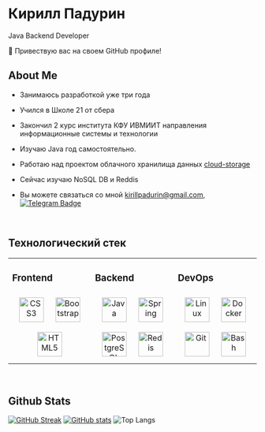 # Кирилл Падурин

Java Backend Developer

👋 Привествую вас на своем GitHub профиле!  

## About Me

- Занимаюсь разработкой уже три года

- Учился в Школе 21 от сбера

- Закончил 2 курс института КФУ ИВМИИТ направления информационные системы и технологии

- Изучаю Java год самостоятельно.

- Работаю над проектом облачного хранилища данных [cloud-storage](https://github.com/kirushakrutoi/cloud-storage)  
  
- Сейчас изучаю NoSQL DB и Reddis  
  

- Вы можете связаться со мной [kirillpadurin@gmail.com](mailto:kirillpadurin@gmail.com), [![Telegram Badge](https://img.shields.io/badge/-kirill_padurin-blue?style=flat&logo=Telegram&logoColor=white)](https://t.me/padurin_kirill) 
  

<br/>  


## Технологический стек 
<table><tr><td valign="top" width="33%">



### Frontend  
<div align="center">  
<a href="https://www.w3schools.com/css/" target="_blank"><img style="margin: 10px" src="https://profilinator.rishav.dev/skills-assets/css3-original-wordmark.svg" alt="CSS3" height="50" /></a>  
<a href="https://getbootstrap.com/docs/3.4/javascript/" target="_blank"><img style="margin: 10px" src="https://profilinator.rishav.dev/skills-assets/bootstrap-plain.svg" alt="Bootstrap" height="50" /></a>  
<a href="https://en.wikipedia.org/wiki/HTML5" target="_blank"><img style="margin: 10px" src="https://profilinator.rishav.dev/skills-assets/html5-original-wordmark.svg" alt="HTML5" height="50" /></a>  
</div>

</td><td valign="top" width="33%">



### Backend  
<div align="center">  
<a href="https://www.java.com/" target="_blank"><img style="margin: 10px" src="https://profilinator.rishav.dev/skills-assets/java-original-wordmark.svg" alt="Java" height="50" /></a>  
<a href="https://docs.spring.io/spring-framework/docs/3.0.x/reference/expressions.html#:~:text=The%20Spring%20Expression%20Language%20(SpEL,and%20basic%20string%20templating%20functionality." target="_blank"><img style="margin: 10px" src="https://profilinator.rishav.dev/skills-assets/springio-icon.svg" alt="Spring" height="50" /></a>  
<a href="https://www.postgresql.org/" target="_blank"><img style="margin: 10px" src="https://profilinator.rishav.dev/skills-assets/postgresql-original-wordmark.svg" alt="PostgreSQL" height="50" /></a>  
<a href="https://redis.io/" target="_blank"><img style="margin: 10px" src="https://profilinator.rishav.dev/skills-assets/redis-original-wordmark.svg" alt="Redis" height="50" /></a>  
</div>

</td><td valign="top" width="33%">



### DevOps  
<div align="center">  
<a href="https://www.linux.org/" target="_blank"><img style="margin: 10px" src="https://profilinator.rishav.dev/skills-assets/linux-original.svg" alt="Linux" height="50" /></a>  
<a href="https://www.docker.com/" target="_blank"><img style="margin: 10px" src="https://profilinator.rishav.dev/skills-assets/docker-original-wordmark.svg" alt="Docker" height="50" /></a>  
<a href="https://github.com/" target="_blank"><img style="margin: 10px" src="https://profilinator.rishav.dev/skills-assets/git-scm-icon.svg" alt="Git" height="50" /></a>  
<a href="https://www.gnu.org/software/bash/" target="_blank"><img style="margin: 10px" src="https://profilinator.rishav.dev/skills-assets/gnu_bash-icon.svg" alt="Bash" height="50" /></a>  
</div>

</td></tr></table>  

<br/>  

## Github Stats  
</td><td valign="top" width="50%">

[![GitHub Streak](https://streak-stats.demolab.com?user=kirushakrutoi&theme=github-dark&hide_border=true&fire=39D353&stroke=B1BAC400&dates=8B949E&ring=388bfd&card_width=340)](https://git.io/streak-stats)
[![GitHub stats](https://github-readme-stats.vercel.app/api?username=kirushakrutoi&count_private=true&show_icons=true&theme=github_dark&hide_border=true&show=prs_merged_percentage#gh-dark-mode-only)](https://github.com/anuraghazra/github-readme-stats)
![Top Langs](https://github-readme-stats.vercel.app/api/top-langs/?username=kirushakrutoi&layout=compact&theme=transparent)



</td></tr></table>  

<br/>  

<br/>  
<!--
**kirushakrutoi/kirushakrutoi** is a ✨ _special_ ✨ repository because its `README.md` (this file) appears on your GitHub profile.

Here are some ideas to get you started:

- 🔭 I’m currently working on ...
- 🌱 I’m currently learning ...
- 👯 I’m looking to collaborate on ...
- 🤔 I’m looking for help with ...
- 💬 Ask me about ...
- 📫 How to reach me: ...
- 😄 Pronouns: ...
- ⚡ Fun fact: ...
-->
